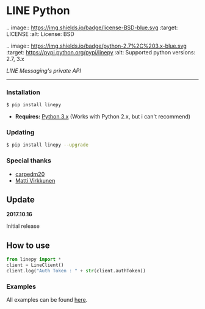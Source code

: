 # LINE Python

.. image:: https://img.shields.io/badge/license-BSD-blue.svg
    :target: LICENSE
    :alt: License: BSD

.. image:: https://img.shields.io/badge/python-2.7%2C%203.x-blue.svg
    :target: https://pypi.python.org/pypi/linepy
    :alt: Supported python versions: 2.7, 3.x

*LINE Messaging's private API*

----

### Installation

```sh
$ pip install linepy
```
- **Requires:** [Python 3.x](https://www.python.org/downloads/) (Works with Python 2.x, but i can't recommend)

### Updating

```sh
$ pip install linepy --upgrade
```

### Special thanks
- [carpedm20](https://github.com/carpedm20)
- [Matti Virkkunen](http://altrepo.eu/git/line-protocol)

Update
------

**2017.10.16**

Initial release

## How to use

```python
from linepy import *
client = LineClient()
client.log("Auth Token : " + str(client.authToken))
```

### Examples

All examples can be found [here](https://github.com/fadhiilrachman/line-py/tree/master/examples).
